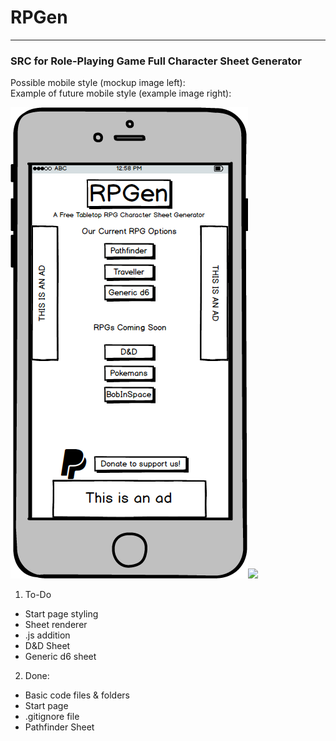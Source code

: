 # RPGen
***
### SRC for Role-Playing Game Full Character Sheet Generator

Possible mobile style (mockup image left):                                                
Example of future mobile style (example image right):

![alt text](https://github.com/MrsLSmith/RPGen/blob/master/New%20Mockup%201.png "Mobile Mockup Style")![](http://i.imgur.com/kGfWTsq.gif)

1. To-Do
* Start page styling
* Sheet renderer
* .js addition
* D&D Sheet
* Generic d6 sheet


2. Done:
* Basic code files & folders
* Start page
* .gitignore file
* Pathfinder Sheet
